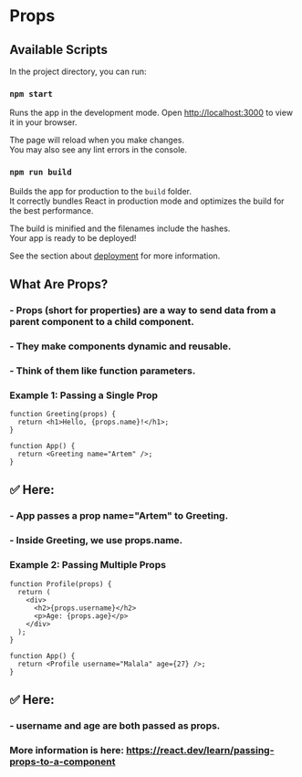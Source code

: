 # Props

## Available Scripts

In the project directory, you can run:

### `npm start`

Runs the app in the development mode.
Open [http://localhost:3000](http://localhost:3000) to view it in your browser.

The page will reload when you make changes.\
You may also see any lint errors in the console.

### `npm run build`

Builds the app for production to the `build` folder.\
It correctly bundles React in production mode and optimizes the build for the best performance.

The build is minified and the filenames include the hashes.\
Your app is ready to be deployed!

See the section about [deployment](https://facebook.github.io/create-react-app/docs/deployment) for more information.

## What Are Props?
### - Props (short for properties) are a way to send data from a parent component to a child component.
### - They make components dynamic and reusable.
### - Think of them like function parameters.

### Example 1: Passing a Single Prop
```
function Greeting(props) {
  return <h1>Hello, {props.name}!</h1>;
}

function App() {
  return <Greeting name="Artem" />;
}
```

## ✅ Here:
### - App passes a prop name="Artem" to Greeting.
### - Inside Greeting, we use props.name.

### Example 2: Passing Multiple Props
```
function Profile(props) {
  return (
    <div>
      <h2>{props.username}</h2>
      <p>Age: {props.age}</p>
    </div>
  );
}

function App() {
  return <Profile username="Malala" age={27} />;
}
```
## ✅ Here:
### - username and age are both passed as props.

### More information is here: https://react.dev/learn/passing-props-to-a-component

